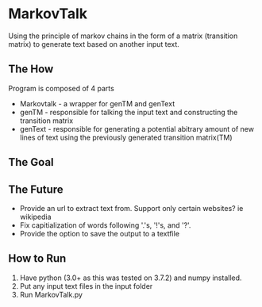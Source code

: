 # MarkovTalk
Using the principle of markov chains in the form of a matrix (transition matrix) to generate text based on another input text.


## The How

Program is composed of 4 parts
* Markovtalk -  a wrapper for genTM and genText
* genTM - responsible for talking the input text and constructing the transition matrix 
* genText - responsible for generating a potential abitrary amount of new lines of text using the previously generated transition matrix(TM)

## The Goal

## The Future
* Provide an url to extract text from. Support only certain websites? ie wikipedia
* Fix capitialization of words following '.'s, '!'s, and '?'.
* Provide the option to save the output to a textfile

## How to Run
1. Have python (3.0+ as this was tested on 3.7.2) and numpy installed.
2. Put any input text files in the input folder
3. Run MarkovTalk.py